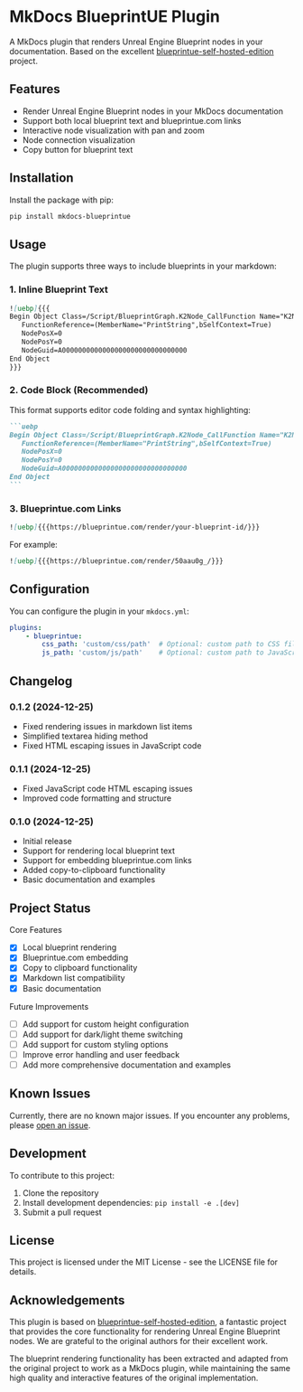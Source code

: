 # MkDocs BlueprintUE Plugin

A MkDocs plugin that renders Unreal Engine Blueprint nodes in your documentation. Based on the excellent [blueprintue-self-hosted-edition](https://github.com/blueprintue/blueprintue-self-hosted-edition) project.

## Features

- Render Unreal Engine Blueprint nodes in your MkDocs documentation
- Support both local blueprint text and blueprintue.com links
- Interactive node visualization with pan and zoom
- Node connection visualization
- Copy button for blueprint text

## Installation

Install the package with pip:

```bash
pip install mkdocs-blueprintue
```

## Usage

The plugin supports three ways to include blueprints in your markdown:

### 1. Inline Blueprint Text
```markdown
![uebp]{{{
Begin Object Class=/Script/BlueprintGraph.K2Node_CallFunction Name="K2Node_CallFunction_0"
   FunctionReference=(MemberName="PrintString",bSelfContext=True)
   NodePosX=0
   NodePosY=0
   NodeGuid=A0000000000000000000000000000000
End Object
}}}
```

### 2. Code Block (Recommended)
This format supports editor code folding and syntax highlighting:

````markdown
```uebp
Begin Object Class=/Script/BlueprintGraph.K2Node_CallFunction Name="K2Node_CallFunction_0"
   FunctionReference=(MemberName="PrintString",bSelfContext=True)
   NodePosX=0
   NodePosY=0
   NodeGuid=A0000000000000000000000000000000
End Object
```
````

### 3. Blueprintue.com Links
```markdown
![uebp]{{{https://blueprintue.com/render/your-blueprint-id/}}}
```

For example:
```markdown
![uebp]{{{https://blueprintue.com/render/50aau0g_/}}}
```

## Configuration

You can configure the plugin in your `mkdocs.yml`:

```yaml
plugins:
    - blueprintue:
        css_path: 'custom/css/path'  # Optional: custom path to CSS files
        js_path: 'custom/js/path'    # Optional: custom path to JavaScript files
```

## Changelog

### 0.1.2 (2024-12-25)
- Fixed rendering issues in markdown list items
- Simplified textarea hiding method
- Fixed HTML escaping issues in JavaScript code

### 0.1.1 (2024-12-25)
- Fixed JavaScript code HTML escaping issues
- Improved code formatting and structure

### 0.1.0 (2024-12-25)
- Initial release
- Support for rendering local blueprint text
- Support for embedding blueprintue.com links
- Added copy-to-clipboard functionality
- Basic documentation and examples

## Project Status

 Core Features
- [x] Local blueprint rendering
- [x] Blueprintue.com embedding
- [x] Copy to clipboard functionality
- [x] Markdown list compatibility
- [x] Basic documentation

 Future Improvements
- [ ] Add support for custom height configuration
- [ ] Add support for dark/light theme switching
- [ ] Add support for custom styling options
- [ ] Improve error handling and user feedback
- [ ] Add more comprehensive documentation and examples

## Known Issues

Currently, there are no known major issues. If you encounter any problems, please [open an issue](https://github.com/ohiyo/mkdocs-blueprintue/issues).

## Development

To contribute to this project:

1. Clone the repository
2. Install development dependencies: `pip install -e .[dev]`
3. Submit a pull request

## License

This project is licensed under the MIT License - see the LICENSE file for details.

## Acknowledgements

This plugin is based on [blueprintue-self-hosted-edition](https://github.com/blueprintue/blueprintue-self-hosted-edition), a fantastic project that provides the core functionality for rendering Unreal Engine Blueprint nodes. We are grateful to the original authors for their excellent work.

The blueprint rendering functionality has been extracted and adapted from the original project to work as a MkDocs plugin, while maintaining the same high quality and interactive features of the original implementation.
